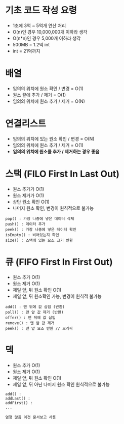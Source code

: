 # 기초 코드 작성 요령

- 1초에 3억 ~ 5억개 연산 처리
- O(n)인 경우 10,000,000개 이하라 생각
- O(n*n)인 경우 5,000개 이하라 생각
- 500MB = 1.2억 int
- int = 21억까지

# 배열

- 임의의 위치에 원소 확인 / 변경 = O(1)
- 원소 끝에 추가 / 제거  = O(1)
- 임의의 위치에 원소 추가 / 제거 = O(N)

# 연결리스트

- 임의의 위치에 있는 원소 확인 / 변경 = O(N)
- 임의의 위치에 원소 추가 / 제거 = O(1)
- **임의의 위치에 원소를 추가 / 제거하는 경우 좋음**

# 스택 (FILO First In Last Out)

- 원소 추가가 O(1)
- 원소 제거가 O(1)
- 상단 원소 확인 O(1)
- 나머지 원소 확인, 변경이 원칙적으로 불가능

```text
pop() : 가장 나중에 넣은 데이터 삭제
push() : 데이터 추가
peek() : 가장 나중에 넣은 데이터 확인
isEmpty() : 비어있는지 확인
size() : 스택에 있는 요소 크기 반환
```

# 큐 (FIFO First In First Out)

- 원소 추가 O(1)
- 원소 제거 O(1)
- 제일 앞, 뒤 원소 확인 O(1)
- 제일 앞, 뒤 원소확인 가능, 변경이 원칙적 불가능

```text
add() : 맨 뒤에 값 삽입 (반환)
poll() : 맨 앞 값 제거 (반환)
offer() : 맨 뒤에 값 삽입
remove() : 맨 앞 값 제거
peek() : 맨 앞 요소 반환 // 오리픽
```

# 덱

- 원소 추가 O(1)
- 원소 제거 O(1)
- 제일 앞, 뒤 원소 확인 O(1)
- 제일 앞, 뒤 아닌 나머지 원소 확인 원칙적으로 불가능

```text
add() :
addLast() :
addFirst() : 
...

엄청 많음 이건 문서보고 사용
```